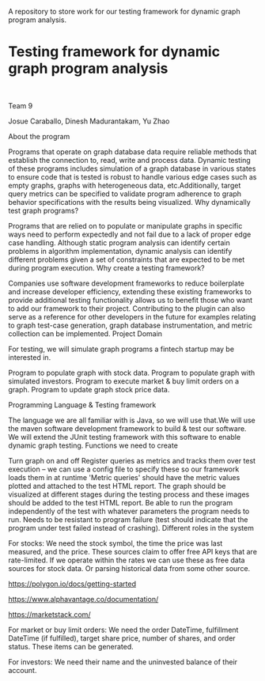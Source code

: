 A repository to store work for our testing framework for dynamic graph program analysis.

# Testing framework for dynamic graph program analysis
​

Team 9

Josue Caraballo​, Dinesh Madurantakam​, Yu Zhao

About the program

Programs that operate on graph database data require reliable methods that establish the connection to, read, write and process data.​
Dynamic testing of these programs includes simulation of a graph database in various states to ensure code that is tested is robust to handle various edge cases such as empty graphs, graphs with heterogeneous data, etc.​
Additionally, target query metrics can be specified to validate program adherence to graph behavior specifications with the results being visualized.​
Why dynamically test graph programs?​

Programs that are relied on to populate or manipulate graphs in specific ways need to perform expectedly and not fail due to a lack of proper edge case handling.​
Although static program analysis can identify certain problems in algorithm implementation, dynamic analysis can identify different problems given a set of constraints that are expected to be met during program execution.
Why create a testing framework?

Companies use software development frameworks to reduce boilerplate and increase developer efficiency, extending these existing frameworks to provide additional testing functionality allows us to benefit those who want to add our framework to their project.​
Contributing to the plugin can also serve as a reference for other developers in the future for examples relating to graph test-case generation, graph database instrumentation, and metric collection can be implemented.​
Project Domain​

For testing, we will simulate graph programs a fintech startup may be interested in.​

Program to populate graph with stock data.​
Program to populate graph with simulated investors.​
Program to execute market & buy limit orders on a graph.​
Program to update graph stock price data.


Programming Language​ & Testing framework​

The language we are all familiar with is Java, so we will use that.​
We will use the maven software development framework to build & test our software.​
We will extend the JUnit testing framework with this software to enable dynamic graph testing.​
Functions we need to create

Turn graph on and off
Register queries as metrics and tracks them over test execution – we can use a config file to specify these so our framework loads them in at runtime
'Metric queries' should have the metric values plotted and attached to the test HTML report.
The graph should be visualized at different stages during the testing process and these images should be added to the test HTML report.
Be able to run the program independently of the test with whatever parameters the program needs to run. Needs to be resistant to program failure (test should indicate that the program under test failed instead of crashing).
Different roles in the system

For stocks:
We need the stock symbol, the time the price was last measured, and the price. These sources claim to offer free API keys that are rate-limited. If we operate within the rates we can use these as free data sources for stock data. Or parsing historical data from some other source.

https://polygon.io/docs/getting-started

https://www.alphavantage.co/documentation/

https://marketstack.com/

For market or buy limit orders:
We need the order DateTime, fulfillment DateTime (if fulfilled), target share price, number of shares, and order status. These items can be generated.

For investors:
We need their name and the uninvested balance of their account.
